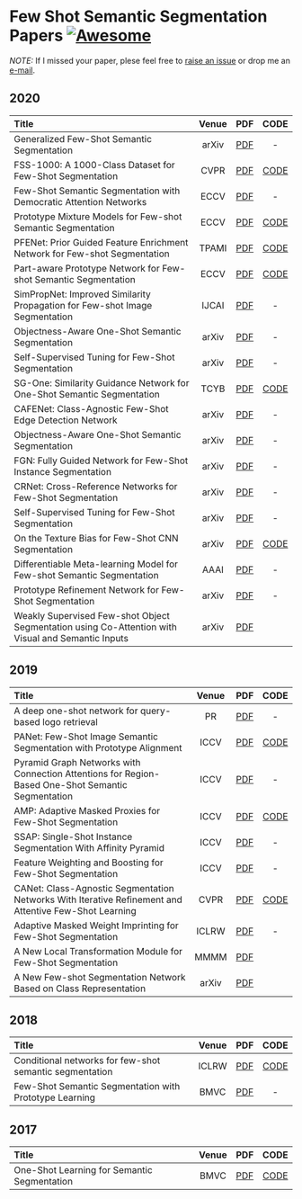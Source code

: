 # Few Shot Semantic Segmentation Papers [![Awesome](https://awesome.re/badge.svg)](https://awesome.re)

*NOTE:* If I missed your paper, plese feel free to [raise an issue](https://github.com/xiaomengyc/Few-Shot-Semantic-Segmentation-Papers/issues) or drop me an [e-mail](mailto:solli.zhang@gmail.com?subject=[GitHub]%fewshot%papers).

## 2020
| Title | Venue | PDF | CODE |
| :-----|:-----:|:---:|:----:|
| Generalized Few-Shot Semantic Segmentation | arXiv | [PDF](https://arxiv.org/pdf/2010.05210.pdf) | - |
| FSS-1000: A 1000-Class Dataset for Few-Shot Segmentation | CVPR | [PDF](https://openaccess.thecvf.com/content_CVPR_2020/papers/Li_FSS-1000_A_1000-Class_Dataset_for_Few-Shot_Segmentation_CVPR_2020_paper.pdf) | [CODE](https://github.com/HKUSTCV/FSS-1000) |
| Few-Shot Semantic Segmentation with Democratic Attention Networks | ECCV | [PDF](https://www.ecva.net/papers/eccv_2020/papers_ECCV/papers/123580715.pdf) | - |
| Prototype Mixture Models for Few-shot Semantic Segmentation | ECCV | [PDF](https://arxiv.org/pdf/2008.03898.pdf) | [CODE](https://github.com/Yang-Bob/PMMs) |
|  PFENet: Prior Guided Feature Enrichment Network for Few-shot Segmentation| TPAMI | [PDF](https://arxiv.org/pdf/2008.01449.pdf) | [CODE](https://github.com/Jia-Research-Lab/PFENet) |
| Part-aware Prototype Network for Few-shot Semantic Segmentation | ECCV | [PDF](https://arxiv.org/pdf/2007.06309.pdf) | [CODE](https://github.com/Xiangyi1996/PPNet-PyTorch) |
| SimPropNet: Improved Similarity Propagation for Few-shot Image Segmentation | IJCAI | [PDF](https://arxiv.org/pdf/2004.15014.pdf) | - |
| Objectness-Aware One-Shot Semantic Segmentation | arXiv | [PDF](https://arxiv.org/pdf/2004.02945.pdf) | - |
| Self-Supervised Tuning for Few-Shot Segmentation | arXiv | [PDF](https://arxiv.org/pdf/2004.05538.pdf) | - |
| SG-One: Similarity Guidance Network for One-Shot Semantic Segmentation | TCYB | [PDF](https://arxiv.org/abs/1810.09091) | [CODE](https://github.com/xiaomengyc/SG-One)|
| CAFENet: Class-Agnostic Few-Shot Edge Detection Network | arXiv | [PDF](https://arxiv.org/pdf/2003.08235.pdf) | - |
| Objectness-Aware One-Shot Semantic Segmentation | arXiv | [PDF](https://arxiv.org/pdf/2004.02945.pdf) | - |
| FGN: Fully Guided Network for Few-Shot Instance Segmentation | arXiv | [PDF](https://arxiv.org/pdf/2003.13954.pdf) | - |
| CRNet: Cross-Reference Networks for Few-Shot Segmentation | arXiv | [PDF](https://arxiv.org/pdf/2003.10658.pdf) | - |
| Self-Supervised Tuning for Few-Shot Segmentation | arXiv | [PDF](https://arxiv.org/pdf/2004.05538.pdf) | - |
| On the Texture Bias for Few-Shot CNN Segmentation | arXiv | [PDF](https://arxiv.org/pdf/2003.04052v1.pdf) | [CODE](https://github.com/rezazad68/fewshot-segmentation) |
| Differentiable Meta-learning Model for Few-shot Semantic Segmentation | AAAI | [PDF](https://arxiv.org/pdf/1911.10371.pdf) | - |
| Prototype Refinement Network for Few-Shot Segmentation | arXiv | [PDF](https://arxiv.org/pdf/2002.03579.pdf) | - |
| Weakly Supervised Few-shot Object Segmentation using Co-Attention with Visual and Semantic Inputs | arXiv | [PDF](https://arxiv.org/pdf/2001.09540.pdf) |


## 2019
| Title | Venue | PDF | CODE |
| :-----|:-----:|:---:|:----:|
| A deep one-shot network for query-based logo retrieval | PR | [PDF](https://arxiv.org/pdf/1811.01395.pdf) | - |
| PANet: Few-Shot Image Semantic Segmentation with Prototype Alignment | ICCV | [PDF](http://openaccess.thecvf.com/content_ICCV_2019/papers/Wang_PANet_Few-Shot_Image_Semantic_Segmentation_With_Prototype_Alignment_ICCV_2019_paper.pdf) | [CODE](https://github.com/kaixin96/PANet) |
| Pyramid Graph Networks with Connection Attentions for Region-Based One-Shot Semantic Segmentation | ICCV | [PDF](http://openaccess.thecvf.com/content_ICCV_2019/papers/Zhang_Pyramid_Graph_Networks_With_Connection_Attentions_for_Region-Based_One-Shot_Semantic_ICCV_2019_paper.pdf)| - |
| AMP: Adaptive Masked Proxies for Few-Shot Segmentation | ICCV | [PDF](http://openaccess.thecvf.com/content_ICCV_2019/papers/Siam_AMP_Adaptive_Masked_Proxies_for_Few-Shot_Segmentation_ICCV_2019_paper.pdf) | [CODE](https://github.com/MSiam/AdaptiveMaskedProxies) |
| SSAP: Single-Shot Instance Segmentation With Affinity Pyramid | ICCV | [PDF](http://openaccess.thecvf.com/content_ICCV_2019/papers/Gao_SSAP_Single-Shot_Instance_Segmentation_With_Affinity_Pyramid_ICCV_2019_paper.pdf) | - |
| Feature Weighting and Boosting for Few-Shot Segmentation |  ICCV | [PDF](http://openaccess.thecvf.com/content_ICCV_2019/papers/Nguyen_Feature_Weighting_and_Boosting_for_Few-Shot_Segmentation_ICCV_2019_paper.pdf) | - |
| CANet: Class-Agnostic Segmentation Networks With Iterative Refinement and Attentive Few-Shot Learning | CVPR | [PDF](http://openaccess.thecvf.com/content_CVPR_2019/papers/Zhang_CANet_Class-Agnostic_Segmentation_Networks_With_Iterative_Refinement_and_Attentive_Few-Shot_CVPR_2019_paper.pdf) | [CODE](https://github.com/icoz69/CaNet) |
| Adaptive Masked Weight Imprinting for Few-Shot Segmentation | ICLRW | [PDF](https://openreview.net/pdf?id=SkeoV4yZUV) | - |
| A New Local Transformation Module for Few-Shot Segmentation | MMMM | [PDF](https://link.springer.com/chapter/10.1007/978-3-030-37734-2_7) |
| A New Few-shot Segmentation Network Based on Class Representation | arXiv | [PDF](https://arxiv.org/pdf/1909.08754.pdf) |

## 2018
| Title | Venue | PDF | CODE |
| :-----|:-----:|:---:|:----:|
| Conditional networks for few-shot semantic segmentation | ICLRW | [PDF](https://openreview.net/pdf?id=SkMjFKJwG) |  [CODE](https://github.com/shelhamer/revolver)  |
| Few-Shot Semantic Segmentation with Prototype Learning | BMVC | [PDF](http://bmvc2018.org/contents/papers/0255.pdf) | - |

## 2017
| Title | Venue | PDF | CODE |
| :-----|:-----:|:---:|:----:|
| One-Shot Learning for Semantic Segmentation | BMVC | [PDF](https://arxiv.org/abs/1709.03410) | [CODE](https://github.com/lzzcd001/OSLSM) |
